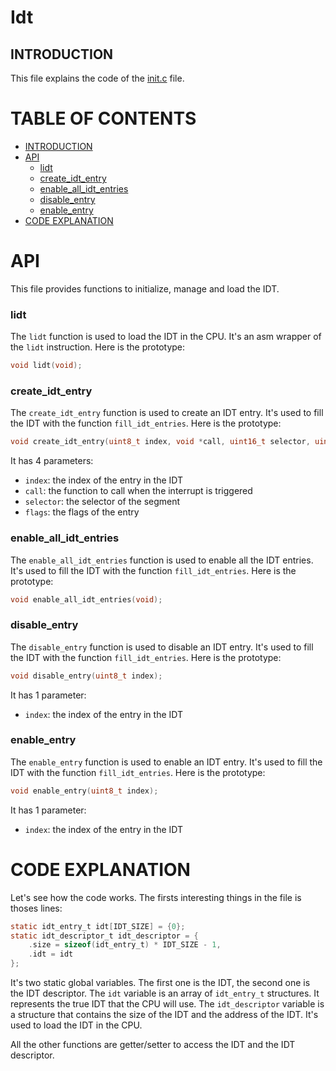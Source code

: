 # Idt

## INTRODUCTION <a name="introduction"></a>

This file explains the code of the [init.c](../../../../src/drivers/idt/idt.c) file.

# TABLE OF CONTENTS

- [INTRODUCTION](#introduction)
- [API](#api)
    - [lidt](#lidt)
    - [create_idt_entry](#create_idt_entry)
    - [enable_all_idt_entries](#enable_all_idt_entries)
    - [disable_entry](#disable_entry)
    - [enable_entry](#enable_entry)
- [CODE EXPLANATION](#code-explanation)

# API <a name="api"></a>

This file provides functions to initialize, manage and load the IDT.

### lidt <a name="#lidt"></a>

The `lidt` function is used to load the IDT in the CPU. It's an asm wrapper of the `lidt` instruction.
Here is the prototype:
```c
void lidt(void);
```

### create_idt_entry <a name="#create_idt_entry"></a>

The `create_idt_entry` function is used to create an IDT entry. It's used to fill the IDT with the function `fill_idt_entries`.
Here is the prototype:
```c
void create_idt_entry(uint8_t index, void *call, uint16_t selector, uint8_t flags);
```
It has 4 parameters:
- `index`: the index of the entry in the IDT
- `call`: the function to call when the interrupt is triggered
- `selector`: the selector of the segment
- `flags`: the flags of the entry

### enable_all_idt_entries <a name="#enable_all_idt_entries"></a>

The `enable_all_idt_entries` function is used to enable all the IDT entries. It's used to fill the IDT with the function `fill_idt_entries`.
Here is the prototype:
```c
void enable_all_idt_entries(void);
```

### disable_entry <a name="#disable_entry"></a>

The `disable_entry` function is used to disable an IDT entry. It's used to fill the IDT with the function `fill_idt_entries`.
Here is the prototype:
```c
void disable_entry(uint8_t index);
```
It has 1 parameter:
- `index`: the index of the entry in the IDT

### enable_entry <a name="#enable_entry"></a>

The `enable_entry` function is used to enable an IDT entry. It's used to fill the IDT with the function `fill_idt_entries`.
Here is the prototype:
```c
void enable_entry(uint8_t index);
```
It has 1 parameter:
- `index`: the index of the entry in the IDT

# CODE EXPLANATION <a name="code-explanation"></a>

Let's see how the code works.
The firsts interesting things in the file is thoses lines:
```c
static idt_entry_t idt[IDT_SIZE] = {0};
static idt_descriptor_t idt_descriptor = {
    .size = sizeof(idt_entry_t) * IDT_SIZE - 1,
    .idt = idt
};
```
It's two static global variables. The first one is the IDT, the second one is the IDT descriptor. The `idt` variable is an array of `idt_entry_t` structures. It represents the true IDT that the CPU will use. The `idt_descriptor` variable is a structure that contains the size of the IDT and the address of the IDT. It's used to load the IDT in the CPU.

All the other functions are getter/setter to access the IDT and the IDT descriptor.
